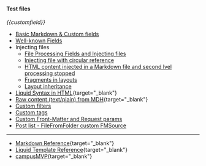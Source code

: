 ﻿---
published: false
CustomField: This is from a custom field in the Front Matter
---
#### Test files

_{{customfield}}_

- [Basic Markdown & Custom fields](~/)
- [Well-known Fields](~/well-known-fields.md)
- Injecting files
  - [File Processing Fields and Injecting files](~/insertfiles/fpf.md)
  - [Injecting file with circular reference](~/insertfiles/fpf_circular_reference.md)
  - [HTML content injected in a Markdown file and second lvel processing stopped](~/insertfiles/mixed_md_html.md)
  - [Fragments in layouts](~/insertfiles/fragments.md)
  - [Layout inheritance](~/insertfiles/inheritance.md)
- [Liquid Syntax in HTML](~/liquid.mdh){target="_blank"}
- [Raw content (text/plain) from MDH](~/raw.mdh){target="_blank"}
- [Custom filters](~/customfilters.md)
- [Custom tags](~/customtags.md)
- [Custom Front-Matter and Request params](~/customFMSrc.md?param1=1&s=Hi)
- [Post list - FileFromFolder custom FMSource](~/posts/)

----
- [Markdown Reference](https://guides.github.com/features/mastering-markdown/){target="_blank"}
- [Liquid Template Reference](https://shopify.github.io/liquid/){target="_blank"}
- [campusMVP](https://www.campusmvp.es){target="_blank"}